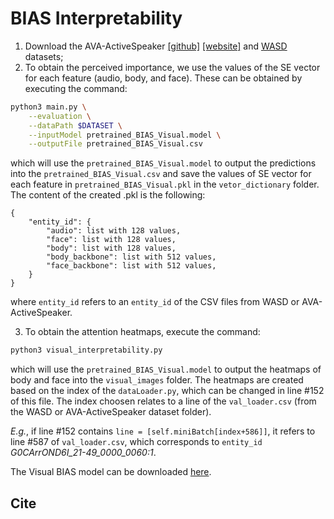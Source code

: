 # BIAS Interpretability

1. Download the AVA-ActiveSpeaker [\[github\]](https://github.com/cvdfoundation/ava-dataset) [\[website\]](https://research.google.com/ava/download.html#ava_active_speaker_download) and [WASD](https://tiago-roxo.github.io/WASD/) datasets;
2. To obtain the perceived importance, we use the values of the SE vector for each feature (audio, body, and face). These can be obtained by executing the command:
```bash
python3 main.py \
    --evaluation \
    --dataPath $DATASET \
    --inputModel pretrained_BIAS_Visual.model \
    --outputFile pretrained_BIAS_Visual.csv
```
which will use the `pretrained_BIAS_Visual.model` to output the predictions into the `pretrained_BIAS_Visual.csv` and save the values of SE vector for each feature in `pretrained_BIAS_Visual.pkl` in the `vetor_dictionary` folder. The content of the created .pkl is the following:
```
{
    "entity_id": {
        "audio": list with 128 values,
        "face": list with 128 values,
        "body": list with 128 values,
        "body_backbone": list with 512 values,
        "face_backbone": list with 512 values,
    }
}
```
where `entity_id` refers to an `entity_id` of the CSV files from WASD or AVA-ActiveSpeaker.

3. To obtain the attention heatmaps, execute the command:
```bash
python3 visual_interpretability.py
```
which will use the `pretrained_BIAS_Visual.model` to output the heatmaps of body and face into the `visual_images` folder. The heatmaps are created based on the index of the `dataLoader.py`, which can be changed in line #152 of this file. The index choosen relates to a line of the `val_loader.csv` (from the WASD or AVA-ActiveSpeaker dataset folder). 

*E.g.*, if line #152 contains `line = [self.miniBatch[index+586]]`, it refers to line #587 of `val_loader.csv`, which corresponds to `entity_id` *G0CArrOND6I_21-49_0000_0060:1*. 

The Visual BIAS model can be downloaded [here](https://drive.google.com/file/d/1ToC1o9TDSVMLVrRSFlbQ8qxXbiIRNJkB/view?usp=share_link).
 

## Cite

```bibtex

```
